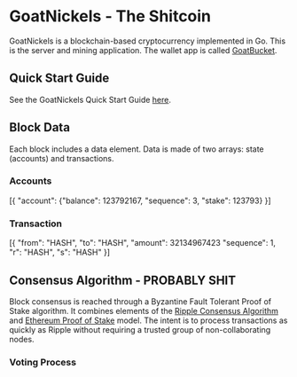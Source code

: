 # GoatNickels - The Shitcoin

GoatNickels is a blockchain-based cryptocurrency implemented in Go. This is the server and mining application. The wallet app is called [GoatBucket](https://github.com/seanmclane/goatbucket).

## Quick Start Guide

See the GoatNickels Quick Start Guide [here](goatnickels.com/goat-nickels-quick-start-guide).

## Block Data

Each block includes a data element. Data is made of two arrays: state (accounts) and transactions.

### Accounts

[{
  "account": {"balance": 123792167, "sequence": 3, "stake": 123793}
}]

### Transaction

[{
  "from": "HASH",
  "to": "HASH",
  "amount": 32134967423
  "sequence": 1,
  "r": "HASH",
  "s": "HASH"
}]

## Consensus Algorithm - PROBABLY SHIT

Block consensus is reached through a Byzantine Fault Tolerant Proof of Stake algorithm. It combines elements of the [Ripple Consensus Algorithm](https://ripple.com/files/ripple_consensus_whitepaper.pdf) and [Ethereum Proof of Stake](https://github.com/ethereum/wiki/wiki/Proof-of-Stake-FAQ) model. The intent is to process transactions as quickly as Ripple without requiring a trusted group of non-collaborating nodes.

### Voting Process

